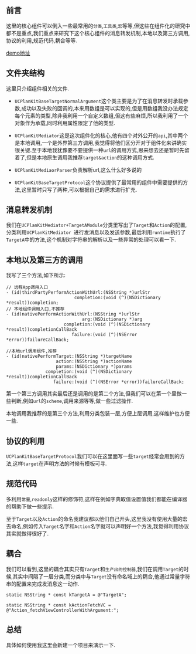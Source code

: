 ## 前言

这里的核心组件可以倒入一些最常用的`分类`,`工具类`,`宏`等等,但这些在组件化的研究中都不是重点,我们重点来研究下这个核心组件的消息转发机制,本地以及第三方调用,协议的利用,规范代码,耦合等等.

[demo地址](https://github.com/RPGLiker/UCPlanKit)

## 文件夹结构

这里只介绍组件相关的文件.

- `UCPlanKitBaseTargetNormalArgument`这个类主要是为了在消息转发时承载参数,成功以及失败的回调的,本来用数组是可以实现的,但是用数组我没办法规定每个元素的类型,除非我利用一个自定义数组,但这有些麻烦,所以我利用了一个对象作为承载,同时利用属性限定了他的类型.

- `UCPlanKitMediator`这是这次组件化的核心,他有四个对外公开的`api`,其中两个是本地调用,一个是外界第三方调用,我觉得将他们区分开对于组件化来讲确实很关键.至于本地我犹豫要不要提供一种`url`的调用方式,思来想去还是暂时先留着了,但是本地原生调用我推荐`target&action`的这种调用方式.

- `UCPlanKitMediaorParser`负责解析url,这么什么好多说的

- `UCPlanKitBaseTargetProtocol`这个协议提供了最常用的组件中需要提供的方法,这里暂时只写了两种,可以根据自己的需求进行扩充.

## 消息转发机制

我们在`UCPlanKitMediator+TargetAModule`分类里写出了`Target`和`Action`的配置,分类利用`UCPlanKitMediator `进行发消息以及发送参数,最后利用`runtime`执行了`TargetA`中的方法,这个机制对字符串的解析以及一些异常的处理可以看一下.

## 本地以及第三方的调用

我写了三个方法,如下所示:

	// 远程App调用入口
    - (id)thirdPartyPerformActionWithUrl:(NSString *)urlStr
                              completion:(void (^)(NSDictionary *result))completion;
    // 本地组件调用入口,不推荐
    - (id)nativePerformActionWithUrl:(NSString *)urlStr
                                 arg:(NSDictionary *)arg
                          completion:(void (^)(NSDictionary *result))completionCallBack
                             failure:(void (^)(NSError *error))failureCallBack;

    //本地url调用组件,推荐
    - (id)nativePerformTarget:(NSString *)targetName
                       action:(NSString *)actionName
                       params:(NSDictionary *)params
                   completion:(void (^)(NSDictionary *result))completionCallBack
                      failure:(void (^)(NSError *error))failureCallBack;
                      
第一个第三方调用其实最后还是调用的是第二个方法,但我们可以在第一个里做一些判断,例如`url`的`scheme`,调用来源等等,做一些过滤操作.

本地调用我推荐的是第三个方法,利用分类包装一层,方便上层调用,这样维护也方便一些.

## 协议的利用

`UCPlanKitBaseTargetProtocol`我们可以在这里面写一些`target`经常会用到的方法,这样`target`在声明方法的时候有模板可寻.

## 规范代码

多利用`常量`,`readonly`这样的修饰符,这样在例如字典取值设置值我们都能在编译器的帮助下做一些提示.

至于`Target`以及`Action`的命名我建议都以他们自己开头,这里我没有使用大量的宏去命名,例如传入`Target`名字和`Action`名字就可以声明好一个方法,我觉得利用协议其实就做得很好了.

## 耦合

我们可以看到,这里的耦合其实只有`Target`和`生产出的控制器`,我们在调用`Target`的时候,其实中间隔了一层分类,而分类中与`Target`没有命名域上的耦合,他通过常量字符串的配置来完成发消息这一动作.

    static NSString * const kTargetA = @"TargetA";

    static NSString * const kActionFetchVC = @"Action_fetchViewControllerWithArgument:";
    
## 总结

具体如何使用我这里会新建一个项目来演示一下.